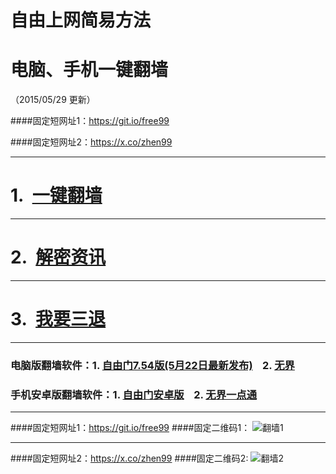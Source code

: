 # 自由上网简易方法
# 电脑、手机一键翻墙
（2015/05/29 更新）

####固定短网址1：https://git.io/free99

####固定短网址2：https://x.co/zhen99

***

#  1.&nbsp;&nbsp;<a href="https://d2p1s92gxflbgh.cloudfront.net" target="_blank">一键翻墙</a>

***

#  2.&nbsp;&nbsp;<a href="https://d2p1s92gxflbgh.cloudfront.net/zhen99.php" target="_blank">解密资讯</a>

***

#  3.&nbsp;&nbsp;<a href="https://d2p1s92gxflbgh.cloudfront.net/zs.php/url/do8164uk8j8hr.cloudfront.net/8" target="_blank">我要三退</a>

***

### 电脑版翻墙软件：1. <a href="https://d2p1s92gxflbgh.cloudfront.net/fga01.php?fid=fg754p.zip" target="_blank">自由门7.54版(5月22日最新发布)</a>&nbsp;&nbsp;&nbsp;&nbsp;2. <a href="https://d2p1s92gxflbgh.cloudfront.net/fga01.php?fid=u1405.zip" target="_blank">无界</a>

### 手机安卓版翻墙软件：1. <a href="https://d2p1s92gxflbgh.cloudfront.net/fga01.php?fid=fgma32.apk" target="_blank">自由门安卓版</a>&nbsp;&nbsp;&nbsp;&nbsp;2. <a href="https://d2p1s92gxflbgh.cloudfront.net/fga01.php?fid=um3.1.apk" target="_blank">无界一点通</a>

***

####固定短网址1：https://git.io/free99
####固定二维码1：
![翻墙1](https://d2p1s92gxflbgh.cloudfront.net/pic/yjfq0.png)

***

####固定短网址2：https://x.co/zhen99
####固定二维码2:
![翻墙2](https://d2p1s92gxflbgh.cloudfront.net/pic/yjfq1.png)
